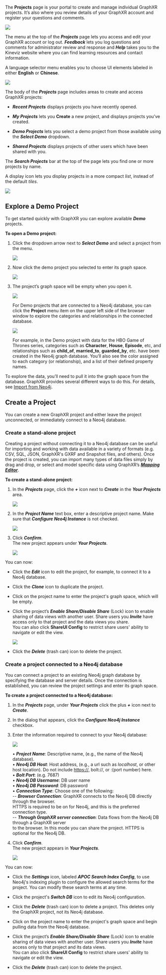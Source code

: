 The **Projects** page is your portal to create and manage individual GraphXR projects. It’s also where you review details of your GraphXR account and register your questions and comments.

![](https://kineviz.atlassian.net/wiki/download/attachments/1719533825/01_02_04_ProjectsPage1080.png?api=v2)

The menu at the top of the _**Projects**_ page lets you access and edit your GraphXR account or log out. _**Feedback**_ lets you log questions and comments for administrator review and response and _**Help**_ takes you to the Kineviz website where you can find learning resources and contact information.

A language selector menu enables you to choose UI elements labeled in either **English** or **Chinese**.

![](https://kineviz.atlassian.net/wiki/download/attachments/1719533825/01_03_01_cProjectsChinese1320.png?api=v2)

The body of the _**Projects**_ page includes areas to create and access GraphXR projects:

*   _**Recent Projects**_ displays projects you have recently opened.
    
*   _**My Projects**_ lets you **Create** a new project, and displays projects you’ve created.
    
*   _**Demo Projects**_ lets you select a demo project from those available using the _**Select Demo**_ dropdown.
    
*   _**Shared Projects**_ displays projects of other users which have been shared with you.
    

The _**Search Projects**_ bar at the top of the page lets you find one or more projects by name.

A display icon lets you display projects in a more compact _list_, instead of the default _tiles_.

![](https://kineviz.atlassian.net/wiki/download/attachments/1719533825/01_03_01_bProjectsList1080.png?api=v2)

## Explore a Demo Project

To get started quickly with GraphXR you can explore available _**Demo**_ projects.

**To open a Demo project:**

1.  Click the dropdown arrow next to _**Select Demo**_ and select a project from the menu.
    
    ![](https://kineviz.atlassian.net/wiki/download/attachments/1719533825/01_03_02_DemoMenu420.png?api=v2)
2.  Now click the demo project you selected to enter its graph space.
    
    ![](https://kineviz.atlassian.net/wiki/download/attachments/1719533825/01_03_03_DemoSelected420.png?api=v2)
3.  The project’s graph space will be empty when you open it.
    
    ![](https://kineviz.atlassian.net/wiki/download/attachments/1719533825/01_03_04_GraphSpace1320.png?api=v2)
    
    For Demo projects that are connected to a Neo4j database, you can click the **Project** menu item on the upper left side of the browser window to explore the categories and relationships in the connected database.
    
    ![](https://kineviz.atlassian.net/wiki/download/attachments/1719533825/01_03_05_DemoGOTCategories1320.png?api=v2)
    
    For example, in the Demo project with data for the HBO Game of Thrones series, categories such as **Character**, **House**, **Episode**, etc, and relationships such as **child\_of**, **married\_to**, **guarded\_by**, etc. have been created in the Neo4j graph database. You’ll also see the color assigned to each category (or relationship), and a list of their defined property names.
    

To explore the data, you’ll need to pull it into the graph space from the database. GraphXR provides several different ways to do this. For details, see [Import from Neo4j](../importing-saving-and-exporting-graph-data/import-from-neo4j).

## Create a Project

You can create a new GraphXR project and either leave the project unconnected, or immediately connect to a Neo4j database.

### Create a stand-alone project

Creating a project without connecting it to a Neo4j database can be useful for importing and working with data available in a variety of formats (e.g. CSV, SQL, JSON, GraphXR's GXRF and Snapshot files, and others). Once the project is created, you can import many types of data files simply by drag and drop, or select and model specific data using GraphXR’s [_**Mapping Editor**_](../importing-saving-and-exporting-graph-data/import-using-a-mapping).

**To create a stand-alone project:**

1.  In the _**Projects**_ page, click the _**+**_ icon next to _**Create**_ in the _**Your Projects**_ area.
    
    ![](https://kineviz.atlassian.net/wiki/download/attachments/1719533825/01_03_06_CreateProject1_540.png?api=v2)
2.  In the _**Project Name**_ text box, enter a descriptive project name. Make sure that _**Configure Neo4j Instance**_ is not checked.
    
    ![](https://kineviz.atlassian.net/wiki/download/attachments/1719533825/01_03_07_CreateProject2_540.png?api=v2)
3.  Click _**Confirm**_.  
    The new project appears under _**Your Projects**_.
    
    ![](https://kineviz.atlassian.net/wiki/download/attachments/1719533825/01_03_08_CreateProject3_720.png?api=v2)

You can now:

*   Click the _**Edit**_ icon to edit the project, for example, to connect it to a Neo4j database.
    
*   Click the _**Clone**_ icon to duplicate the project.
    
*   Click on the project name to enter the project's graph space, which will be empty.
    
*   Click the project’s _**Enable Share/Disable Share**_ (Lock) icon to enable sharing of data views with another user. Share users you _**Invite**_ have access only to that project and the data views you share.  
    You can also click **ShareUI Config** to restrict share users' ability to navigate or edit the view.
    
    ![](https://kineviz.atlassian.net/wiki/download/attachments/1719533825/01_03_09_ShareIcons720.png?api=v2)
*   Click the _**Delete**_ (trash can) icon to delete the project.
    

### Create a project connected to a Neo4j database

You can connect a project to an existing Neo4j graph database by specifying the database and server details. Once the connection is established, you can review the project settings and enter its graph space.

**To create a project connected to a Neo4j database:**

1.  In the _**Projects**_ page, under _**Your Projects**_ click the plus _**+**_ icon next to _**Create**_.
    
2.  In the dialog that appears, click the _**Configure Neo4j Instance**_ checkbox.
    
3.  Enter the information required to connect to your Neo4j database:
    
    ![](https://kineviz.atlassian.net/wiki/download/attachments/1719533825/01_03_11_CreateNeo4jDialog420.png?api=v2)
    
    • _**Project Name**_: Descriptive name, (e.g., the name of the Neo4j database).  
    • _**Neo4j DB Host**_: Host address, (e.g., a url such as _localhost_, or other host location). Do not include [https://,](#) bolt://, or :(port number) here.  
    • _**Bolt Port**_: (e.g. 7687)  
    • _**Neo4j DB Username**_: DB user name  
    • _**Neo4j DB Password**_: DB password  
    • _**Connection Type**_: Choose one of the following:  
    \-- _**Browser Connection**_: GraphXR connects to the Neo4j DB directly through the browser.  
    HTTPS is required to be on for Neo4j, and this is the preferred connection type.  
    \-- _**Through GraphXR server connection**_: Data flows from the Neo4j DB through a GraphXR server  
    to the browser. In this mode you can share the project. HTTPS is optional for the Neo4j DB.
    
4.  Click _**Confirm**_.  
    The new project appears in _**Your Projects**_.
    
    ![](https://kineviz.atlassian.net/wiki/download/attachments/1719533825/01_03_12_NewNeo4j420.png?api=v2)

You can now:

*   Click the _**Settings**_ icon, labeled _**APOC Search Index Config**_, to use Neo4j's indexing plugin to configure the allowed search terms for the project. You can modify these search terms at any time.
    
*   Click the project's _**Switch DB**_ icon to edit its Neo4j configuration.
    
*   Click the _**Delete**_ (trash can) icon to delete a project. This deletes only the GraphXR project, not its Neo4j database.
    
*   Click on the project name to enter the project's graph space and begin pulling data from the Neo4j database.
    
*   Click the project’s _**Enable Share/Disable Share**_ (Lock) icon to enable sharing of data views with another user. Share users you _**Invite**_ have access only to that project and its data views.  
    You can also click **ShareUI Config** to restrict share users' ability to navigate or edit the view.
    
*   Click the _**Delete**_ (trash can) icon to delete the project.